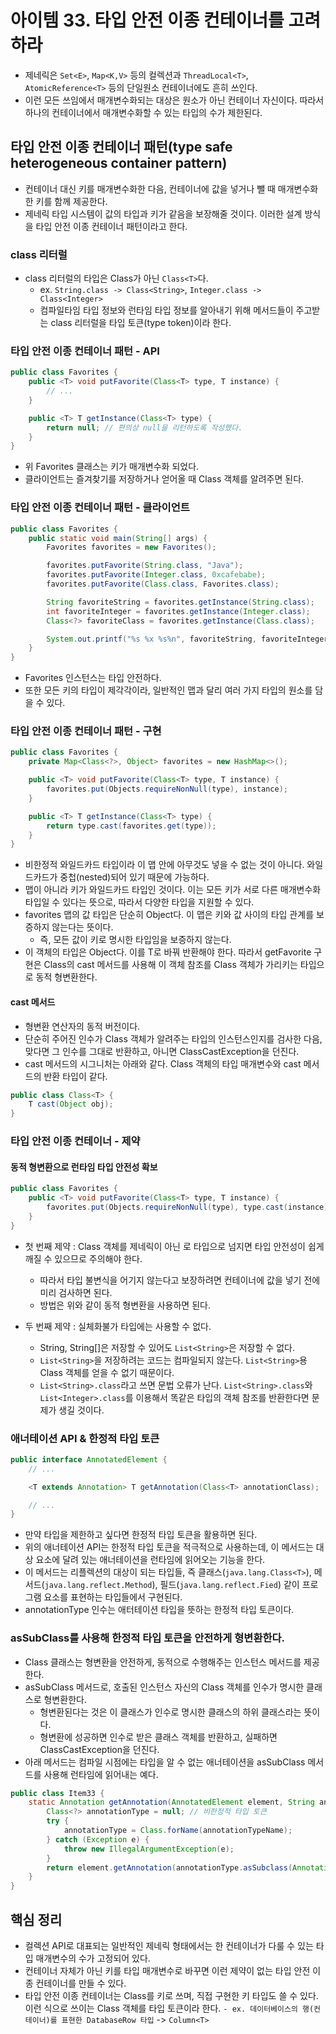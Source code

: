 # 아이템 33. 타입 안전 이종 컨테이너를 고려하라

- 제네릭은 `Set<E>`, `Map<K,V>` 등의 컬렉션과 `ThreadLocal<T>`, `AtomicReference<T>` 등의 단일원소 컨테이너에도 흔히 쓰인다.
- 이런 모든 쓰임에서 매개변수화되는 대상은 원소가 아닌 컨테이너 자신이다. 따라서 하나의 컨테이너에서 매개변수화할 수 있는 타입의 수가 제한된다.

## 타입 안전 이종 컨테이너 패턴(type safe heterogeneous container pattern)

- 컨테이너 대신 키를 매개변수화한 다음, 컨테이너에 값을 넣거나 뺄 때 매개변수화한 키를 함께 제공한다.
- 제네릭 타입 시스템이 값의 타입과 키가 같음을 보장해줄 것이다. 이러한 설계 방식을 타입 안전 이종 컨테이너 패턴이라고 한다.

### class 리터럴

- class 리터럴의 타입은 Class가 아닌 `Class<T>`다.
    - ex. `String.class -> Class<String>`, `Integer.class -> Class<Integer>`
    - 컴파일타임 타입 정보와 런타임 타입 정보를 알아내기 위해 메서드들이 주고받는 class 리터럴을 타입 토큰(type token)이라 한다.

### 타입 안전 이종 컨테이너 패턴 - API

```java
public class Favorites {
    public <T> void putFavorite(Class<T> type, T instance) {
        // ...
    }

    public <T> T getInstance(Class<T> type) {
        return null; // 편의상 null을 리턴하도록 작성했다.
    }
}
```

- 위 Favorites 클래스는 키가 매개변수화 되었다.
- 클라이언트는 즐겨찾기를 저장하거나 얻어올 때 Class 객체를 알려주면 된다.

### 타입 안전 이종 컨테이너 패턴 - 클라이언트

```java
public class Favorites {
    public static void main(String[] args) {
        Favorites favorites = new Favorites();

        favorites.putFavorite(String.class, "Java");
        favorites.putFavorite(Integer.class, 0xcafebabe);
        favorites.putFavorite(Class.class, Favorites.class);

        String favoriteString = favorites.getInstance(String.class);
        int favoriteInteger = favorites.getInstance(Integer.class);
        Class<?> favoriteClass = favorites.getInstance(Class.class);

        System.out.printf("%s %x %s%n", favoriteString, favoriteInteger, favoriteClass.getName());
    }
}
```

- Favorites 인스턴스는 타입 안전하다.
- 또한 모든 키의 타입이 제각각이라, 일반적인 맵과 달리 여러 가지 타입의 원소를 담을 수 있다.

### 타입 안전 이종 컨테이너 패턴 - 구현

```java
public class Favorites {
    private Map<Class<?>, Object> favorites = new HashMap<>();

    public <T> void putFavorite(Class<T> type, T instance) {
        favorites.put(Objects.requireNonNull(type), instance);
    }

    public <T> T getInstance(Class<T> type) {
        return type.cast(favorites.get(type));
    }
}
```

- 비한정적 와일드카드 타입이라 이 맵 안에 아무것도 넣을 수 없는 것이 아니다. 와일드카드가 중첩(nested)되어 있기 때문에 가능하다.
- 맵이 아니라 키가 와일드카드 타입인 것이다. 이는 모든 키가 서로 다른 매개변수화 타입일 수 있다는 뜻으로, 따라서 다양한 타입을 지원할 수 있다.
- favorites 맵의 값 타입은 단순히 Object다. 이 맵은 키와 값 사이의 타입 관계를 보증하지 않는다는 뜻이다.
    - 즉, 모든 값이 키로 명시한 타입임을 보증하지 않는다.
- 이 객체의 타입은 Object다. 이를 T로 바꿔 반환해야 한다. 따라서 getFavorite 구현은 Class의 cast 메서드를 사용해 이 객체 참조를 Class 객체가 가리키는 타입으로 동적 형변환한다.

#### cast 메서드

- 형변환 연산자의 동적 버전이다.
- 단순히 주어진 인수가 Class 객체가 알려주는 타입의 인스턴스인지를 검사한 다음, 맞다면 그 인수를 그대로 반환하고, 아니면 ClassCastException을 던진다.
- cast 메서드의 시그니처는 아래와 같다. Class 객체의 타입 매개변수와 cast 메서드의 반환 타입이 같다.

```java
public class Class<T> {
    T cast(Object obj);
}
```

### 타입 안전 이종 컨테이너 - 제약

#### 동적 형변환으로 런타임 타입 안전성 확보

```java
public class Favorites {
    public <T> void putFavorite(Class<T> type, T instance) {
        favorites.put(Objects.requireNonNull(type), type.cast(instance));
    }
}
```

- 첫 번째 제약 : Class 객체를 제네릭이 아닌 로 타입으로 넘지면 타입 안전성이 쉽게 깨질 수 있으므로 주의해야 한다.
    - 따라서 타입 불변식을 어기지 않는다고 보장하려면 컨테이너에 값을 넣기 전에 미리 검사하면 된다.
    - 방법은 위와 같이 동적 형변환을 사용하면 된다.

- 두 번째 제약 : 실체화불가 타입에는 사용할 수 없다.
    - String, String[]은 저장할 수 있어도 `List<String>`은 저장할 수 없다.
    - `List<String>`을 저장하려는 코드는 컴파일되지 않는다. `List<String>`용 Class 객체를 얻을 수 없기 때문이다.
    - `List<String>.class`라고 쓰면 문법 오류가 난다. `List<String>.class`와 `List<Integer>.class`를 이용해서 똑같은 타입의 객체 참조를 반환한다면 문제가 생길
      것이다.

### 애너테이션 API & 한정적 타입 토큰

```java
public interface AnnotatedElement {
    // ...

    <T extends Annotation> T getAnnotation(Class<T> annotationClass);

    // ...
}
```

- 만약 타입을 제한하고 싶다면 한정적 타입 토큰을 활용하면 된다.
- 위의 애너테이션 API는 한정적 타입 토큰을 적극적으로 사용하는데, 이 메서드는 대상 요소에 달려 있는 애너테이션을 런타임에 읽어오는 기능을 한다.
- 이 메서드는 리플렉션의 대상이 되는 타입들, 즉 클래스(`java.lang.Class<T>`), 메서드(`java.lang.reflect.Method`), 필드(`java.lang.reflect.Fied`) 같이
  프로그램 요소를 표현하는 타입들에서 구현된다.
- annotationType 인수는 애터테이션 타입을 뜻하는 한정적 타입 토큰이다.

### asSubClass를 사용해 한정적 타입 토큰을 안전하게 형변환한다.

- Class 클래스는 형변환을 안전하게, 동적으로 수행해주는 인스턴스 메서드를 제공한다.
- asSubClass 메서드로, 호출된 인스턴스 자신의 Class 객체를 인수가 명시한 클래스로 형변환한다.
    - 형변환된다는 것은 이 클래스가 인수로 명시한 클래스의 하위 클래스라는 뜻이다.
    - 형변환에 성공하면 인수로 받은 클래스 객체를 반환하고, 실패하면 ClassCastException을 던진다.
- 아래 메서드는 컴파일 시점에는 타입을 알 수 없는 애너테이션을 asSubClass 메서드를 사용해 런타임에 읽어내는 예다.

```java
public class Item33 {
    static Annotation getAnnotation(AnnotatedElement element, String annotationTypeName) {
        Class<?> annotationType = null; // 비한정적 타입 토큰
        try {
            annotationType = Class.forName(annotationTypeName);
        } catch (Exception e) {
            throw new IllegalArgumentException(e);
        }
        return element.getAnnotation(annotationType.asSubclass(Annotation.class));
    }
}
```

## 핵심 정리

- 컬렉션 API로 대표되는 일반적인 제네릭 형태에서는 한 컨테이너가 다룰 수 있는 타입 매개변수의 수가 고정되어 있다.
- 컨테이너 자체가 아닌 키를 타입 매개변수로 바꾸면 이런 제약이 없는 타입 안전 이종 컨테이너를 만들 수 있다.
- 타입 안전 이종 컨테이너는 Class를 키로 쓰며, 직접 구현한 키 타입도 쓸 수 있다. 이런 식으로 쓰이는 Class 객체를 타입 토큰이라 한다.
  `- ex. 데이터베이스의 행(컨테이너)를 표현한 DatabaseRow 타입` -> `Column<T>`